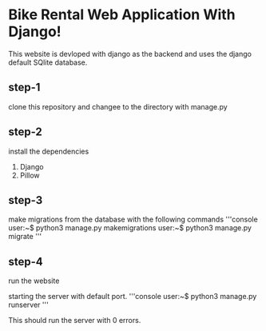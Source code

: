 # Bike Rental Web Application With Django!

This website is devloped with django as the backend and uses the django default SQlite database.

## step-1

clone this repository and changee to the directory with manage.py

## step-2

install the dependencies
1. Django
2. Pillow

## step-3

make migrations from the database with the following commands
'''console
user:~$ python3 manage.py makemigrations
user:~$ python3 manage.py migrate
'''

## step-4

run the website

starting the server with default port.
'''console
user:~$ python3 manage.py runserver
'''

This should run the server with 0 errors.